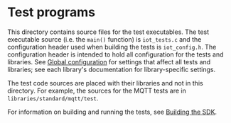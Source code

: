 # Test programs

This directory contains source files for the test executables. The test executable source (i.e. the `main()` function) is `iot_tests.c` and the configuration header used when building the tests is `iot_config.h`. The configuration header is intended to hold all configuration for the tests and libraries. See [Global configuration](https://docs.aws.amazon.com/freertos/latest/lib-ref/c-sdk/main/global_config.html) for settings that affect all tests and libraries; see each library's documentation for library-specific settings.

The test code sources are placed with their libraries and not in this directory. For example, the sources for the MQTT tests are in `libraries/standard/mqtt/test`.

For information on building and running the tests, see [Building the SDK](https://docs.aws.amazon.com/freertos/latest/lib-ref/c-sdk/main/building.html).
